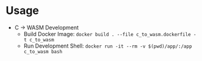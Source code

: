 # Usage
* C -> WASM Development
  * Build Docker Image: `docker build . --file c_to_wasm.dockerfile -t c_to_wasm`
  * Run Development Shell: `docker run -it --rm -v $(pwd)/app/:/app c_to_wasm bash`